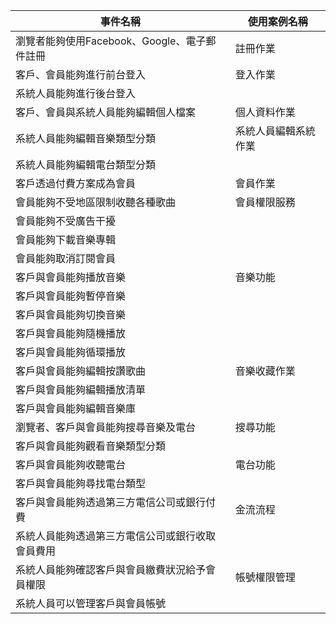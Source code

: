 |事件名稱|使用案例名稱|
|-------|-----------|
|瀏覽者能夠使用Facebook、Google、電子郵件註冊|註冊作業
|客戶、會員能夠進行前台登入|登入作業|
|系統人員能夠進行後台登入
|客戶、會員與系統人員能夠編輯個人檔案|個人資料作業|
|系統人員能夠編輯音樂類型分類|系統人員編輯系統作業
|系統人員能夠編輯電台類型分類
|客戶透過付費方案成為會員|會員作業
|會員能夠不受地區限制收聽各種歌曲|會員權限服務
|會員能夠不受廣告干擾
|會員能夠下載音樂專輯
|會員能夠取消訂閱會員
|客戶與會員能夠播放音樂|音樂功能
|客戶與會員能夠暫停音樂
|客戶與會員能夠切換音樂
|客戶與會員能夠隨機播放
|客戶與會員能夠循環播放
|客戶與會員能夠編輯按讚歌曲|音樂收藏作業
|客戶與會員能夠編輯播放清單
|客戶與會員能夠編輯音樂庫
|瀏覽者、客戶與會員能夠搜尋音樂及電台|搜尋功能
|客戶與會員能夠觀看音樂類型分類
|客戶與會員能夠收聽電台|電台功能
|客戶與會員能夠尋找電台類型
|客戶與會員能夠透過第三方電信公司或銀行付費|金流流程|
|系統人員能夠透過第三方電信公司或銀行收取會員費用
|系統人員能夠確認客戶與會員繳費狀況給予會員權限|帳號權限管理
|系統人員可以管理客戶與會員帳號